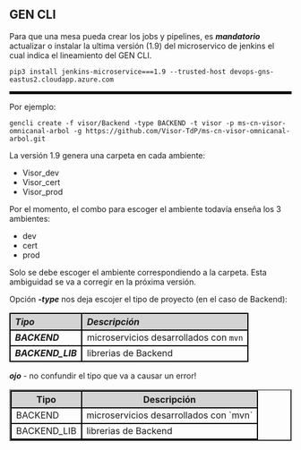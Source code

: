 ## GEN CLI

Para que una mesa pueda crear los jobs y pipelines, es ***mandatorio*** actualizar o instalar la ultima versión (1.9) del microservico de jenkins el cual indica el lineamiento del GEN CLI.

```
pip3 install jenkins-microservice===1.9 --trusted-host devops-gns-eastus2.cloudapp.azure.com
```

---

Por ejemplo:

```
gencli create -f visor/Backend -type BACKEND -t visor -p ms-cn-visor-omnicanal-arbol -g https://github.com/Visor-TdP/ms-cn-visor-omnicanal-arbol.git 
```

La versión 1.9 genera una carpeta en cada ambiente:
 * Visor_dev
 * Visor_cert
 * Visor_prod

Por el momento, el combo para escoger el ambiente todavía enseña los 3 ambientes:
 * dev
 * cert
 * prod

Solo se debe escoger el ambiente correspondiendo a la carpeta.  Esta ambiguidad se va a corregir en la próxima versión.

Opción ***-type*** nos deja escojer el tipo de proyecto (en el caso de Backend):

<style type="text/css" rel="stylesheet">
	table {
		border-collapse: collapse !important;
	}
	th {
		border: 2px solid black !important;
		background-color: #d3d3d3;
	}
	td {
		border: 2px solid black !important;
	}
	hr {
		border: 2px solid black !important;
	}
</style>

|*Tipo*           |*Descripción*                         |
|:---             |:---                                  |
|***BACKEND***    |microservicios desarrollados con `mvn`|
|***BACKEND_LIB***|librerias de Backend                  |

***ojo*** - no confundir el tipo que va a causar un error!

<table border="2">
	<tr><th border="2">Tipo</th><th>Descripción</th></tr>
	<tr><td border="2">BACKEND</td><td>microservicios desarrollados con `mvn`</td></tr>
	<tr><td border="2">BACKEND_LIB</td><td>librerias de Backend</td></tr>
</table>
